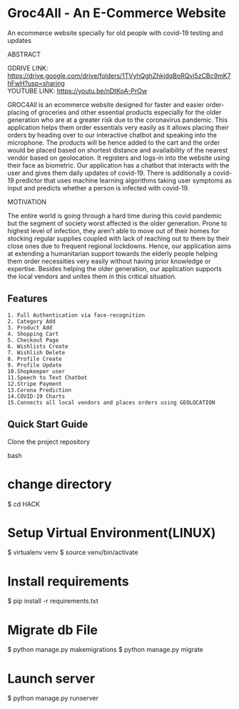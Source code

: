 # Groc4All - An E-Commerce Website

An ecommerce website specially for old people with covid-19 testing and updates

ABSTRACT

GDRIVE LINK: https://drive.google.com/drive/folders/1TVyhQghZhkjdqBoRQvi5zCBc9mK7hFwH?usp=sharing <br />
YOUTUBE LINK: https://youtu.be/nDtKoA-PrOw

GROC4All is an ecommerce website designed for faster and easier order-placing of groceries and other essential products especially for the older generation who  are at a greater risk due to the coronavirus pandemic. This application helps them order essentials very easily as it allows placing their orders by heading over to our interactive chatbot and speaking into the microphone. The products will be hence added to the cart and the order would be placed based on shortest distance and availaibility of the nearest vendor based on geolocation. It registers and logs-in into the website using their face as biometric. Our application has a chatbot that interacts with the user  and  gives them daily updates of covid-19. There is additionally a covid-19 predictor that uses machine learning algorithms taking user symptoms as input and predicts whether a   person is infected with covid-19.

MOTIVATION

The entire world is going through a hard time during this covid pandemic but the segment of society worst affected is the older generation. Prone to highest level of infection, they aren’t able to move out of their homes for stocking regular supplies coupled with lack of reaching out to them by their close ones due to frequent regional lockdowns. Hence, our application aims at extending a humanitarian support towards the elderly people helping them order necessities very easily without having prior knowledge or expertise.  Besides helping the older generation, our application supports the local vendors and unites them in this critical situation.


## Features
	1. Full Authentication via face-recognition
	2. Category Add
	3. Product Add
	4. Shopping Cart
	5. Checkout Page
	6. Wishlists Create
	7. Wishlish Delete
	8. Profile Create
	9. Profile Update
	10.Shopkeeper user
	11.Speech to Text Chatbot
	12.Stripe Payment
	13.Corona Prediction
	14.COVID-19 Charts
	15.Connects all local vendors and places orders using GEOLOCATION
	

## Quick Start Guide

Clone the project repository

 bash
# change directory
$ cd HACK

# Setup Virtual Environment(LINUX)
$ virtualenv venv
$ source venv/bin/activate

# Install requirements
$ pip install -r requirements.txt

# Migrate db File
$ python manage.py makemigrations
$ python manage.py migrate

# Launch server
$ python manage.py runserver
